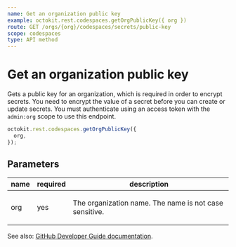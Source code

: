 ```yaml
---
name: Get an organization public key
example: octokit.rest.codespaces.getOrgPublicKey({ org })
route: GET /orgs/{org}/codespaces/secrets/public-key
scope: codespaces
type: API method
---
```


# Get an organization public key

Gets a public key for an organization, which is required in order to encrypt secrets. You need to encrypt the value of a secret before you can create or update secrets. You must authenticate using an access token with the `admin:org` scope to use this endpoint.

```js
octokit.rest.codespaces.getOrgPublicKey({
  org,
});
```

## Parameters

<table>
  <thead>
    <tr>
      <th>name</th>
      <th>required</th>
      <th>description</th>
    </tr>
  </thead>
  <tbody>
    <tr><td>org</td><td>yes</td><td>

The organization name. The name is not case sensitive.

</td></tr>
  </tbody>
</table>

See also: [GitHub Developer Guide documentation](https://docs.github.com/rest/reference/codespaces#get-an-organization-public-key).
